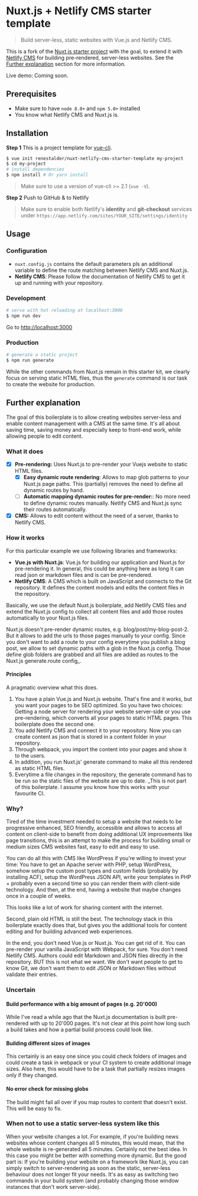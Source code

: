 # Nuxt.js + Netlify CMS starter template

> Build server-less, static websites with Vue.js and Netlify CMS.

This is a fork of the [Nuxt.js starter project](https://github.com/nuxt-community/starter-template) with the goal, to extend it with [Netlify CMS](https://www.netlifycms.org) for building pre-rendered, server-less websites. See the [Further explanation](#further-explanation) section for more information.

Live demo: Coming soon.

## Prerequisites

* Make sure to have `node 8.0+` and `npm 5.0+` installed
* You know what Netlify CMS and Nuxt.js is.

## Installation

**Step 1** This is a project template for [vue-cli](https://github.com/vuejs/vue-cli).

``` bash
$ vue init renestalder/nuxt-netlify-cms-starter-template my-project  
$ cd my-project                     
# install dependencies
$ npm install # Or yarn install
```

> Make sure to use a version of vue-cli >= 2.1 (`vue -V`).

**Step 2** Push to GitHub & to Netlify

> Make sure to enable both Netlify's **identity** and **git-checkout** services under `https://app.netlify.com/sites/YOUR_SITE/settings/identity`

## Usage

### Configuration

* `nuxt.config.js` contains the default parameters pls an additional variable to define the route matching between Netlify CMS and Nuxt.js.
* **Netlify CMS**: Please follow the documentation of Netlify CMS to get it up and running with your repository.

### Development

``` bash
# serve with hot reloading at localhost:3000
$ npm run dev
```

Go to [http://localhost:3000](http://localhost:3000)

### Production

``` bash
# generate a static project
$ npm run generate
```

While the other commands from Nuxt.js remain in this starter kit, we clearly focus on serving static HTML files, thus the `generate` command is our task to create the website for production.

## Further explanation

The goal of this boilerplate is to allow creating websites server-less and enable content management
with a CMS at the same time. It's all about saving time, saving money and especially keep to front-end work, while allowing people to edit content.

### What it does

* [x] **Pre-rendering:** Uses Nuxt.js to pre-render your Vuejs website to static HTML files.
  * [x] **Easy dynamic route rendering**: Allows to map glob patterns to your Nuxt.js page paths.
        This (partially) removes the need to define all dynamic routes by hand.
  * [ ] **Automatic mapping dynamic routes for pre-render:**: No more need to define dynamic routes manually.
        Netlify CMS and Nuxt.js sync their routes automatically.
* [x] **CMS:** Allows to edit content without the need of a server, thanks to Netlify CMS.

### How it works

For this particular example we use following libraries and frameworks:

* **Vue.js with Nuxt.js**: Vue.js for building our application and Nuxt.js for pre-rendering it.
  In general, this could be anything here as long it can read json or markdown files and is can be
  pre-rendered.
* **Netlify CMS**: A CMS which is built on JavaScript and connects to the Git repository.
  It defines the content models and edits the content files in the repository.

Basically, we use the default Nuxt.js boilerplate, add Netlify CMS files and extend the Nuxt.js config
to collect all content files and add those routes automatically to your Nuxt.js files.

Nuxt.js doesn't pre-render dynamic routes, e.g. blog/post/my-blog-post-2. But it allows to add the urls to those
pages manually to your config. Since you don't want to add a route to your config everytime you publish a blog post,
we allow to set dynamic paths with a glob in the Nuxt.js config. Those define glob folders are grabbed and
all files are added as routes to the Nuxt.js generate.route config_.

#### Principles

A pragmatic overview what this does.

1. You have a plain Vue.js and Nuxt.js website. That's fine and it works, but you want your pages to
   be SEO optimized. So you have two choices: Getting a node server for rendering your website server-side or
   you use pre-rendering, which converts all your pages to static HTML pages. This boilerplate does the second one.
2. You add Netlify CMS and connect it to your repository. Now you can create content as json that is stored in
   a content folder in your repository.
3. Through webpack, you import the content into your pages and show it to the users.
4. In addition, you run Nuxt.js' generate command to make all this rendered as static HTML files.
5. Everytime a file changes in the repository, the generate command has to be run so the static files of the
   website are up to date. _This is not part of this boilerplate. I assume you know how this works with your
   favourite CI.

### Why?

Tired of the time investment needed to setup a website that needs to be progressive enhanced,
SEO friendly, accessible and allows to access all content on client-side to benefit from doing additional
UX improvements like page transitions, this is an attempt to make the process for building small or medium sizes
CMS websites fast, easy to edit and easy to use.

You can do all this with CMS like WordPress if you're willing to invest your time:
You have to get an Apache server with PHP, setup WordPress, somehow setup the custom post types
and custom fields (probably by installing ACF), setup the WordPress JSON API, write your templates
in PHP + probably even a second time so you can render them with client-side technology. And then,
at the end, having a website that maybe changes once in a couple of weeks.

This looks like a lot of work for sharing content with the internet.

Second, plain old HTML is still the best. The technology stack in this boilerplate exactly
does that, but gives you the additional tools for content editing and for building advanced web experiences.

In the end, you don't need Vue.js or Nuxt.js. You can get rid of it. You can pre-render your vanilla JavaScript
with Webpack, for sure. You don't need Netlify CMS. Authors could edit Markdown and JSON files directly in the repository.
BUT this is not what we want. We don't want people to get to know Git, we don't want them to edit JSON or Markdown files
without validate their entries.

### Uncertain

#### Build performance with a big amount of pages (e.g. 20'000)

While I've read a while ago that the Nuxt.js documentation is built pre-rendered with up to 20'000 pages.
It's not clear at this point how long such a build takes and how a partial build process could look like.

#### Building different sizes of images

This certainly is an easy one since you could check folders of images and could create a task in webpack or your
CI system to create additional image sizes. Also here, this would have to be a task that partially resizes images
only if they changed.

#### No error check for missing globs

The build might fail all over if you map routes to content that doesn't exist. This will be easy to fix.

### When not to use a static server-less system like this

When your website changes a lot. For example, if you're building news websites whose content changes all 5 minutes,
this would mean, that the whole website is re-generated all 5 minutes. Certainly not the best idea. In this case
you might be better with something more dynamic. But the good part is: If you're building your website on a framework like
Nuxt.js, you can simply switch to server-rendering as soon
as the static, server-less behaviour does not longer fit
your needs. It's as easy as switching two commands in your
build system (and probably changing those window instances that don't work server-side).
